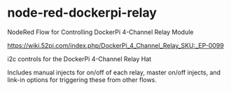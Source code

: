 # node-red-dockerpi-relay
NodeRed Flow for Controlling DockerPi 4-Channel Relay Module

https://wiki.52pi.com/index.php/DockerPi_4_Channel_Relay_SKU:_EP-0099

i2c controls for the DockerPi 4-Channel Relay Hat

Includes manual injects for on/off of each relay, master on/off injects, and link-in options for triggering these from other flows.
